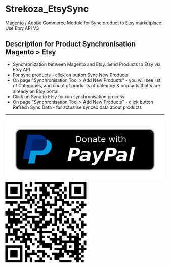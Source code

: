 # Strekoza_EtsySync

Magento / Adobe Commerce Module for Sync product to Etsy marketplace. Use Etsy API V3

## Description for Product Synchronisation Magento > Etsy

- Synchronization between Magento and Etsy. Send Products to Etsy via Etsy API
- For sync products - click on button Sync New Products
- On page "Synchronisation Tool > Add New Products" - you will see list of Categories, and count of products of category & products that's are already on Etsy portal
- Click on Sync to Etsy for run synchronisation process
- On page "Synchronisation Tool > Add New Products" - click button Refresh Sync Data - for actualise synced data about products


----

<a href="https://www.paypal.com/donate/?hosted_button_id=6JVBCB3XTATYE">
    <img src="https://raw.githubusercontent.com/magefast/for-test/refs/heads/main/paypal-donate-button.png" alt="Donate with PayPal" />
    <br>
    <img src="https://raw.githubusercontent.com/magefast/for-test/refs/heads/main/qr-paypal.png" alt="Donate with PayPal" />
</a>
